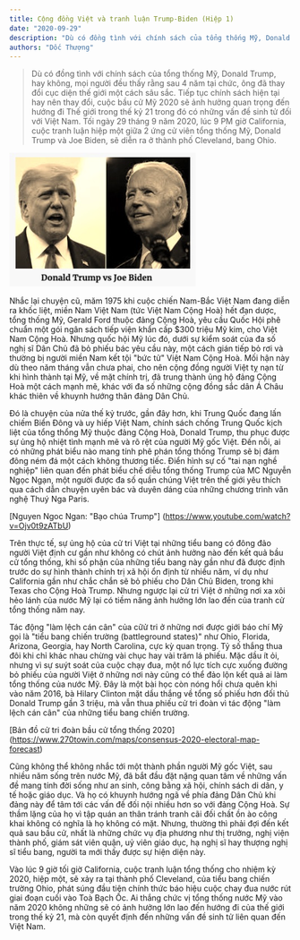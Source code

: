 ```yaml
---
title: Cộng đồng Việt và tranh luận Trump-Biden (Hiệp 1)
date: "2020-09-29"
description: "Dù có đồng tình với chính sách của tổng thống Mỹ, Donald Trump, hay không, mọi người đều thấy rằng sau 4 năm tại chức, ông đã thay đổi cục diện thế giới một cách sâu sắc. Tiếp tục chính sách hiện tại hay nên thay đổi, cuộc bầu cử Mỹ 2020 sẽ ảnh hưởng quan trọng đến hướng đi Thế giới trong thế kỷ 21 trong đó có những vấn đề sinh tử đối với Việt Nam. Tối ngày 29 tháng 9 năm 2020, lúc 9 PM giờ California, cuộc tranh luận hiệp một giữa 2 ứng cử viên tổng thống Mỹ, Donald Trump và Joe Biden, sẽ diễn ra ở thành phố Cleveland, bang Ohio."
authors: "Dốc Thượng"
---
```


>Dù có đồng tình với chính sách của tổng thống Mỹ, Donald Trump, hay không, mọi người đều thấy rằng sau 4 năm tại chức, ông đã thay đổi cục diện thế giới một cách sâu sắc. Tiếp tục chính sách hiện tại hay nên thay đổi, cuộc bầu cử Mỹ 2020 sẽ ảnh hưởng quan trọng đến hướng đi Thế giới trong thế kỷ 21 trong đó có những vấn đề sinh tử đối với Việt Nam. Tối ngày 29 tháng 9 năm 2020, lúc 9 PM giờ California, cuộc tranh luận hiệp một giữa 2 ứng cử viên tổng thống Mỹ, Donald Trump và Joe Biden, sẽ diễn ra ở thành phố Cleveland, bang Ohio.

![Trump vs Biden](./Trump_Biden_1.jpg)

Nhắc lại chuyện cũ, măm 1975 khi cuộc chiến Nam-Bắc Việt Nam đang diễn ra khốc liệt, miền Nam Việt Nam (tức Việt Nam Cộng Hoà) hết đạn dược, tổng thống Mỹ, Gerald Ford thuộc đảng Cộng Hoà, yêu cầu Quốc Hội phê chuẩn một gói ngân sách tiếp viện khẩn cấp $300 triệu Mỹ kim, cho Việt Nam Cộng Hoà. Nhưng quốc hội Mỹ lúc đó, dưới sự kiểm soát của đa số nghị sĩ Dân Chủ đã bỏ phiếu bác yêu cầu này, một cách gián tiếp bỏ rơi và thường bị người miền Nam kết tội "bức tử" Việt Nam Cộng Hoà. Mối hận này dù theo năm tháng vẫn chưa phai, cho nên cộng đồng người Việt tỵ nạn từ khi hình thành tại Mỹ, về mặt chính trị, đã trung thành ủng hộ đảng Cộng Hoà một cách mạnh mẽ, khác với đa số những cộng đồng sắc dân Á Châu khác thiên về khuynh hướng thân đảng Dân Chủ. 

Đó là chuyện của nửa thế kỷ trước, gần đây hơn, khi Trung Quốc đang lấn chiếm Biển Đông và uy hiếp Việt Nam, chính sách chống Trung Quốc kịch liệt của tổng thổng Mỹ thuộc đảng Cộng Hoà, Donald Trump, thu phục được sự ủng hộ nhiệt tình mạnh mẽ và rõ rệt của người Mỹ gốc Việt. Đến nỗi, ai có những phát biểu nào mang tính phê phán tổng thống Trump sẽ bị đám đông ném đá một cách không thương tiếc. Điển hình sự cố "tai nạn nghề nghiệp" liên quan đến phát biểu chế diễu tổng thống Trump của MC Nguyễn Ngọc Ngạn, một người được đa số quần chúng Việt trên thế giới yêu thích qua cách dẫn chuyện uyên bác và duyên dáng của những chương trình văn nghệ Thuý Nga Paris.

[Nguyen Ngoc Ngan: "Bạo chúa Trump"] (https://www.youtube.com/watch?v=Ojv0t9zATbU)

Trên thực tế, sự ủng hộ của cử tri Việt tại những tiểu bang có đông đảo người Việt định cư gần như không có chút ảnh hưởng nào đến kết quả bầu cử tổng thống, khi số phận của những tiểu bang này gần như đã được định trước do sự hình thành chính trị xã hội ổn định từ nhiều năm, ví dụ như California gần như chắc chắn sẽ bỏ phiếu cho Dân Chủ Biden, trong khi Texas cho Cộng Hoà Trump. Nhưng ngược lại cử tri Việt ở những nơi xa xôi hẻo lánh của nước Mỹ lại có tiềm năng ảnh hưởng lớn lao đến của tranh cử tổng thống năm nay. 

Tác động "làm lệch cán cân" của cữử tri ở những nơi được giới báo chí Mỹ gọi là "tiểu bang chiến trường (battleground states)" như Ohio, Florida, Arizona, Georgia, hay North Carolina, cực kỳ quan trọng. Tỷ số thắng thua đôi khi chỉ khác nhau chừng vài chục hay vài trăm lá phiếu. Mặc dầu ít ỏi, nhưng vì sự suýt soát của cuộc chạy đua, một nổ lực tích cực xuống đường bỏ phiếu của người Việt ở những nơi này cũng có thể đảo lộn kết quả ai làm tổng thống của nước Mỹ. Đây là một bài học còn nóng hổi chưa quên khi vào năm 2016, bà Hilary Clinton mặt dầu thắng về tổng số phiếu hơn đối thủ Donald Trump gần 3 triệu, mà vẫn thua phiếu cử tri đoàn vì tác động "làm lệch cán cân" của những tiểu bang chiến trường.

[Bản đồ cử tri đoàn bầu cử tổng thống 2020] (https://www.270towin.com/maps/consensus-2020-electoral-map-forecast)

Cũng không thể không nhắc tới một thành phần người Mỹ gốc Việt, sau nhiều năm sống trên nước Mỹ, đã bắt đầu đặt nặng quan tâm về những vấn đề mang tính đời sống như an sinh, công bằng xã hội, chính sách di dân, y tế hoặc giáo dục. Và họ có khuynh hướng ngã về phía đảng Dân Chủ khi đảng này để tâm tới các vấn đề đối nội nhiều hơn so với đảng Cộng Hoà. Sự thầm lặng của họ vì tập quán an thân tránh tranh cãi đối chất ồn ào công khai không có nghĩa là họ không có mặt. Nhưng, thường thì phải đợi đến kết quả sau bầu cử, nhất là những chức vụ địa phương như thị trưởng, nghị viện thành phố, giám sát viên quận, uỷ viên giáo dục, hạ nghị sĩ hay thượng nghị sĩ tiểu bang, người ta mới thấy được sự hiện diện này.

Vào lúc 9 giờ tối giờ California, cuộc tranh luận tổng thống cho nhiệm kỳ 2020, hiệp một, sẽ xảy ra tại thành phố Cleveland, của tiểu bang chiến trường Ohio, phát súng đầu tiên chính thức báo hiệu cuộc chay đua nước rút giai đoạn cuối vào Toà Bạch Ốc. Ai thắng chức vị tổng thống nước Mỹ vào năm 2020 không những sẽ có ảnh hưởng lớn lao đến hướng đi của thế giới trong thế kỷ 21, mà còn quyết định đến những vấn đề sinh tử liên quan đến Việt Nam.
 

